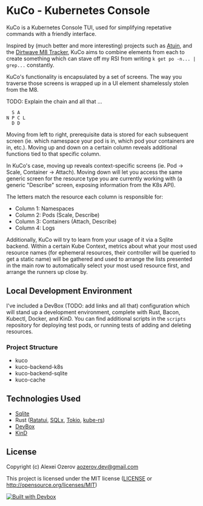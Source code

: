 # KuCo - Kubernetes Console 
KuCo is a Kubernetes Console TUI, used for simplifying repetative commands with a friendly interface.

Inspired by (much better and more interesting) projects such as [Atuin](https://atuin.sh/), and the [Dirtwave M8 Tracker](https://dirtywave.com/), KuCo aims to combine elements 
from each to create something which can stave off my RSI from writing `k get po -n... | grep...` constantly.

KuCo's functionality is encapsulated by a set of screens. The way you traverse those screens is wrapped up in 
a UI element shamelessly stolen from the M8.

TODO: Explain the chain and all that ...

```
  S A 
N P C L
  D D

```

Moving from left to right, prerequisite data is stored for each subsequent screen (ie. which namespace your pod
is in, which pod your containers are in, etc.). Moving up and down on a certain column reveals additional functions 
tied to that specific column.

In KuCo's case, moving up reveals context-specific screens (ie. Pod -> Scale, Container -> Attach). Moving down will 
let you access the same generic screen for the resource type you are currently working with (a generic "Describe" 
screen, exposing information from the K8s API).

The letters match the resource each column is responsible for:
- Column 1: Namespaces
- Column 2: Pods (Scale, Describe)
- Column 3: Containers (Attach, Describe)
- Column 4: Logs

Additionally, KuCo will try to learn from your usage of it via a Sqlite backend. Within a certain Kube Context, metrics
about what your most used resource names (for ephemeral resources, their controller will be queried to get a static name)
will be gathered and used to arrange the lists presented in the main row to automatically select your most used resource 
first, and arrange the runners up close by.

## Local Development Environment
I've included a DevBox (TODO: add links and all that) configuration which will stand up a development environment, complete 
with Rust, Bacon, Kubectl, Docker, and KinD. You can find additional scripts in the `scripts` repository for deploying test 
pods, or running tests of adding and deleting resources.

### Project Structure
- kuco
- kuco-backend-k8s
- kuco-backend-sqlite
- kuco-cache

## Technologies Used
- [Sqlite](https://sqlite.org/) 
- Rust ([Ratatui](https://ratatui.rs/), [SQLx](https://github.com/launchbadge/sqlx), [Tokio](https://tokio.rs/), [kube-rs](https://kube.rs/))
- [DevBox](https://www.jetify.com/devbox) 
- [KinD](https://kind.sigs.k8s.io/)

## License

Copyright (c) Alexei Ozerov <aozerov.dev@gmail.com>

This project is licensed under the MIT license ([LICENSE] or <http://opensource.org/licenses/MIT>)

[LICENSE]: ./LICENSE

[![Built with Devbox](https://www.jetify.com/img/devbox/shield_galaxy.svg)](https://www.jetify.com/devbox/docs/contributor-quickstart/)
